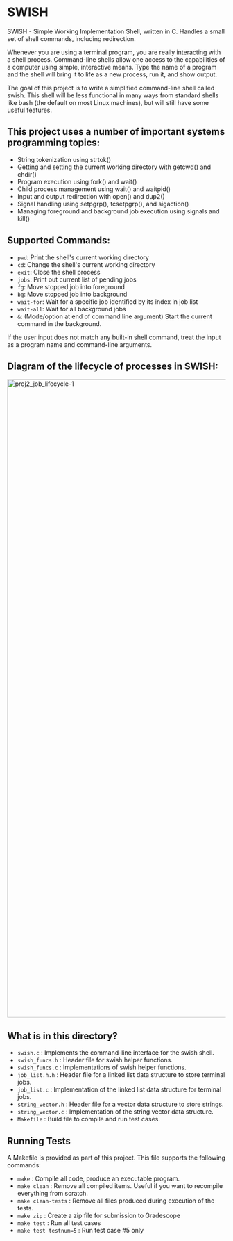 # SWISH
SWISH - Simple Working Implementation Shell, written in C. Handles a small set of shell commands, including redirection.

Whenever you are using a terminal program, you are really interacting with a shell process. Command-line shells allow one access to the capabilities of a computer using simple, interactive means. Type the name of a program and the shell will bring it to life as a new process, run it, and show output.

The goal of this project is to write a simplified command-line shell called swish. This shell will be less functional in many ways from standard shells like bash (the default on most Linux machines), but will still have some useful features.

## This project uses a number of important systems programming topics:

- String tokenization using strtok()
- Getting and setting the current working directory with getcwd() and chdir()
- Program execution using fork() and wait()
- Child process management using wait() and waitpid()
- Input and output redirection with open() and dup2()
- Signal handling using setpgrp(), tcsetpgrp(), and sigaction()
- Managing foreground and background job execution using signals and kill()

## Supported Commands:

- <code>pwd</code>: Print the shell's current working directory
- <code>cd</code>: Change the shell's current working directory
- <code>exit</code>: Close the shell process
- <code>jobs</code>: Print out current list of pending jobs
- <code>fg</code>: Move stopped job into foreground
- <code>bg</code>: Move stopped job into background
- <code>wait-for</code>: Wait for a specific job identified by its index in job list
- <code>wait-all</code>: Wait for all background jobs
- <code>&</code>: (Mode/option at end of command line argument) Start the current command in the background.

If the user input does not match any built-in shell command, treat the input as a program name and command-line arguments.

## Diagram of the lifecycle of processes in SWISH:
<img width="1469" alt="proj2_job_lifecycle-1" src="https://github.com/JacksonKary/SWISH/assets/117691954/1352f1cc-638b-4c99-8f25-baa2f47569e0">


## What is in this directory?
<ul>
  <li>  <code>swish.c</code> : Implements the command-line interface for the swish shell.
  <li>  <code>swish_funcs.h</code> : Header file for swish helper functions.
  <li>  <code>swish_funcs.c</code> : Implementations of swish helper functions.
  <li>  <code>job_list.h.h</code> : Header file for a linked list data structure to store terminal jobs.
  <li>  <code>job_list.c</code> : Implementation of the linked list data structure for terminal jobs.
  <li>  <code>string_vector.h</code> : Header file for a vector data structure to store strings.
  <li>  <code>string_vector.c</code> : Implementation of the string vector data structure.
  <li>  <code>Makefile</code> : Build file to compile and run test cases.
</ul>

## Running Tests

A Makefile is provided as part of this project. This file supports the following commands:

<ul>
  <li>  <code>make</code> : Compile all code, produce an executable program.
  <li>  <code>make clean</code> : Remove all compiled items. Useful if you want to recompile everything from scratch.
  <li>  <code>make clean-tests</code> : Remove all files produced during execution of the tests.
  <li>  <code>make zip</code> : Create a zip file for submission to Gradescope
  <li>  <code>make test</code> : Run all test cases
  <li>  <code>make test testnum=5</code> : Run test case #5 only
</ul>
